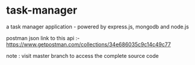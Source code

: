 # task-manager
a task manager application - powered by express.js, mongodb and node.js 


postman json link to this api :- https://www.getpostman.com/collections/34e686035c9c14c49c77

note : visit master branch to access the complete source code
